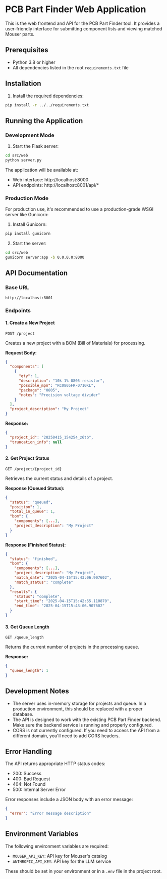 # PCB Part Finder Web Application

This is the web frontend and API for the PCB Part Finder tool. It provides a user-friendly interface for submitting component lists and viewing matched Mouser parts.

## Prerequisites

- Python 3.8 or higher
- All dependencies listed in the root `requirements.txt` file

## Installation

1. Install the required dependencies:
```bash
pip install -r ../../requirements.txt
```

## Running the Application

### Development Mode

1. Start the Flask server:
```bash
cd src/web
python server.py
```

The application will be available at:
- Web interface: http://localhost:8000
- API endpoints: http://localhost:8001/api/*

### Production Mode

For production use, it's recommended to use a production-grade WSGI server like Gunicorn:

1. Install Gunicorn:
```bash
pip install gunicorn
```

2. Start the server:
```bash
cd src/web
gunicorn server:app -b 0.0.0.0:8000
```

## API Documentation

### Base URL
```
http://localhost:8001
```

### Endpoints

#### 1. Create a New Project
```
POST /project
```

Creates a new project with a BOM (Bill of Materials) for processing.

**Request Body:**
```json
{
  "components": [
    {
      "qty": 1,
      "description": "10k 1% 0805 resistor",
      "possible_mpn": "RC0805FR-0710KL",
      "package": "0805",
      "notes": "Precision voltage divider"
    }
  ],
  "project_description": "My Project"
}
```

**Response:**
```json
{
  "project_id": "20250415_154254_z6tb",
  "truncation_info": null
}
```

#### 2. Get Project Status
```
GET /project/{project_id}
```

Retrieves the current status and details of a project.

**Response (Queued Status):**
```json
{
  "status": "queued",
  "position": 1,
  "total_in_queue": 1,
  "bom": {
    "components": [...],
    "project_description": "My Project"
  }
}
```

**Response (Finished Status):**
```json
{
  "status": "finished",
  "bom": {
    "components": [...],
    "project_description": "My Project",
    "match_date": "2025-04-15T15:43:06.907602",
    "match_status": "complete"
  },
  "results": {
    "status": "complete",
    "start_time": "2025-04-15T15:42:55.110870",
    "end_time": "2025-04-15T15:43:06.907602"
  }
}
```

#### 3. Get Queue Length
```
GET /queue_length
```

Returns the current number of projects in the processing queue.

**Response:**
```json
{
  "queue_length": 1
}
```

## Development Notes

- The server uses in-memory storage for projects and queue. In a production environment, this should be replaced with a proper database.
- The API is designed to work with the existing PCB Part Finder backend. Make sure the backend service is running and properly configured.
- CORS is not currently configured. If you need to access the API from a different domain, you'll need to add CORS headers.

## Error Handling

The API returns appropriate HTTP status codes:
- 200: Success
- 400: Bad Request
- 404: Not Found
- 500: Internal Server Error

Error responses include a JSON body with an error message:
```json
{
  "error": "Error message description"
}
```

## Environment Variables

The following environment variables are required:
- `MOUSER_API_KEY`: API key for Mouser's catalog
- `ANTHROPIC_API_KEY`: API key for the LLM service

These should be set in your environment or in a `.env` file in the project root. 